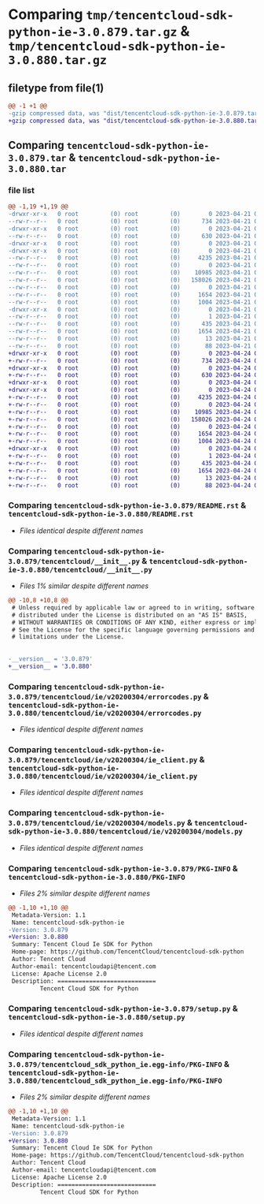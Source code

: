 # Comparing `tmp/tencentcloud-sdk-python-ie-3.0.879.tar.gz` & `tmp/tencentcloud-sdk-python-ie-3.0.880.tar.gz`

## filetype from file(1)

```diff
@@ -1 +1 @@
-gzip compressed data, was "dist/tencentcloud-sdk-python-ie-3.0.879.tar", last modified: Fri Apr 21 00:46:56 2023, max compression
+gzip compressed data, was "dist/tencentcloud-sdk-python-ie-3.0.880.tar", last modified: Mon Apr 24 03:11:11 2023, max compression
```

## Comparing `tencentcloud-sdk-python-ie-3.0.879.tar` & `tencentcloud-sdk-python-ie-3.0.880.tar`

### file list

```diff
@@ -1,19 +1,19 @@
-drwxr-xr-x   0 root         (0) root         (0)        0 2023-04-21 00:46:56.000000 tencentcloud-sdk-python-ie-3.0.879/
--rw-r--r--   0 root         (0) root         (0)      734 2023-04-21 00:46:56.000000 tencentcloud-sdk-python-ie-3.0.879/README.rst
-drwxr-xr-x   0 root         (0) root         (0)        0 2023-04-21 00:46:56.000000 tencentcloud-sdk-python-ie-3.0.879/tencentcloud/
--rw-r--r--   0 root         (0) root         (0)      630 2023-04-21 00:46:56.000000 tencentcloud-sdk-python-ie-3.0.879/tencentcloud/__init__.py
-drwxr-xr-x   0 root         (0) root         (0)        0 2023-04-21 00:46:56.000000 tencentcloud-sdk-python-ie-3.0.879/tencentcloud/ie/
-drwxr-xr-x   0 root         (0) root         (0)        0 2023-04-21 00:46:56.000000 tencentcloud-sdk-python-ie-3.0.879/tencentcloud/ie/v20200304/
--rw-r--r--   0 root         (0) root         (0)     4235 2023-04-21 00:46:56.000000 tencentcloud-sdk-python-ie-3.0.879/tencentcloud/ie/v20200304/errorcodes.py
--rw-r--r--   0 root         (0) root         (0)        0 2023-04-21 00:46:56.000000 tencentcloud-sdk-python-ie-3.0.879/tencentcloud/ie/v20200304/__init__.py
--rw-r--r--   0 root         (0) root         (0)    10985 2023-04-21 00:46:56.000000 tencentcloud-sdk-python-ie-3.0.879/tencentcloud/ie/v20200304/ie_client.py
--rw-r--r--   0 root         (0) root         (0)   158026 2023-04-21 00:46:56.000000 tencentcloud-sdk-python-ie-3.0.879/tencentcloud/ie/v20200304/models.py
--rw-r--r--   0 root         (0) root         (0)        0 2023-04-21 00:46:56.000000 tencentcloud-sdk-python-ie-3.0.879/tencentcloud/ie/__init__.py
--rw-r--r--   0 root         (0) root         (0)     1654 2023-04-21 00:46:56.000000 tencentcloud-sdk-python-ie-3.0.879/PKG-INFO
--rw-r--r--   0 root         (0) root         (0)     1004 2023-04-21 00:46:56.000000 tencentcloud-sdk-python-ie-3.0.879/setup.py
-drwxr-xr-x   0 root         (0) root         (0)        0 2023-04-21 00:46:56.000000 tencentcloud-sdk-python-ie-3.0.879/tencentcloud_sdk_python_ie.egg-info/
--rw-r--r--   0 root         (0) root         (0)        1 2023-04-21 00:46:56.000000 tencentcloud-sdk-python-ie-3.0.879/tencentcloud_sdk_python_ie.egg-info/dependency_links.txt
--rw-r--r--   0 root         (0) root         (0)      435 2023-04-21 00:46:56.000000 tencentcloud-sdk-python-ie-3.0.879/tencentcloud_sdk_python_ie.egg-info/SOURCES.txt
--rw-r--r--   0 root         (0) root         (0)     1654 2023-04-21 00:46:56.000000 tencentcloud-sdk-python-ie-3.0.879/tencentcloud_sdk_python_ie.egg-info/PKG-INFO
--rw-r--r--   0 root         (0) root         (0)       13 2023-04-21 00:46:56.000000 tencentcloud-sdk-python-ie-3.0.879/tencentcloud_sdk_python_ie.egg-info/top_level.txt
--rw-r--r--   0 root         (0) root         (0)       88 2023-04-21 00:46:56.000000 tencentcloud-sdk-python-ie-3.0.879/setup.cfg
+drwxr-xr-x   0 root         (0) root         (0)        0 2023-04-24 03:11:11.000000 tencentcloud-sdk-python-ie-3.0.880/
+-rw-r--r--   0 root         (0) root         (0)      734 2023-04-24 03:11:11.000000 tencentcloud-sdk-python-ie-3.0.880/README.rst
+drwxr-xr-x   0 root         (0) root         (0)        0 2023-04-24 03:11:11.000000 tencentcloud-sdk-python-ie-3.0.880/tencentcloud/
+-rw-r--r--   0 root         (0) root         (0)      630 2023-04-24 03:11:11.000000 tencentcloud-sdk-python-ie-3.0.880/tencentcloud/__init__.py
+drwxr-xr-x   0 root         (0) root         (0)        0 2023-04-24 03:11:11.000000 tencentcloud-sdk-python-ie-3.0.880/tencentcloud/ie/
+drwxr-xr-x   0 root         (0) root         (0)        0 2023-04-24 03:11:11.000000 tencentcloud-sdk-python-ie-3.0.880/tencentcloud/ie/v20200304/
+-rw-r--r--   0 root         (0) root         (0)     4235 2023-04-24 03:11:11.000000 tencentcloud-sdk-python-ie-3.0.880/tencentcloud/ie/v20200304/errorcodes.py
+-rw-r--r--   0 root         (0) root         (0)        0 2023-04-24 03:11:11.000000 tencentcloud-sdk-python-ie-3.0.880/tencentcloud/ie/v20200304/__init__.py
+-rw-r--r--   0 root         (0) root         (0)    10985 2023-04-24 03:11:11.000000 tencentcloud-sdk-python-ie-3.0.880/tencentcloud/ie/v20200304/ie_client.py
+-rw-r--r--   0 root         (0) root         (0)   158026 2023-04-24 03:11:11.000000 tencentcloud-sdk-python-ie-3.0.880/tencentcloud/ie/v20200304/models.py
+-rw-r--r--   0 root         (0) root         (0)        0 2023-04-24 03:11:11.000000 tencentcloud-sdk-python-ie-3.0.880/tencentcloud/ie/__init__.py
+-rw-r--r--   0 root         (0) root         (0)     1654 2023-04-24 03:11:11.000000 tencentcloud-sdk-python-ie-3.0.880/PKG-INFO
+-rw-r--r--   0 root         (0) root         (0)     1004 2023-04-24 03:11:11.000000 tencentcloud-sdk-python-ie-3.0.880/setup.py
+drwxr-xr-x   0 root         (0) root         (0)        0 2023-04-24 03:11:11.000000 tencentcloud-sdk-python-ie-3.0.880/tencentcloud_sdk_python_ie.egg-info/
+-rw-r--r--   0 root         (0) root         (0)        1 2023-04-24 03:11:11.000000 tencentcloud-sdk-python-ie-3.0.880/tencentcloud_sdk_python_ie.egg-info/dependency_links.txt
+-rw-r--r--   0 root         (0) root         (0)      435 2023-04-24 03:11:11.000000 tencentcloud-sdk-python-ie-3.0.880/tencentcloud_sdk_python_ie.egg-info/SOURCES.txt
+-rw-r--r--   0 root         (0) root         (0)     1654 2023-04-24 03:11:11.000000 tencentcloud-sdk-python-ie-3.0.880/tencentcloud_sdk_python_ie.egg-info/PKG-INFO
+-rw-r--r--   0 root         (0) root         (0)       13 2023-04-24 03:11:11.000000 tencentcloud-sdk-python-ie-3.0.880/tencentcloud_sdk_python_ie.egg-info/top_level.txt
+-rw-r--r--   0 root         (0) root         (0)       88 2023-04-24 03:11:11.000000 tencentcloud-sdk-python-ie-3.0.880/setup.cfg
```

### Comparing `tencentcloud-sdk-python-ie-3.0.879/README.rst` & `tencentcloud-sdk-python-ie-3.0.880/README.rst`

 * *Files identical despite different names*

### Comparing `tencentcloud-sdk-python-ie-3.0.879/tencentcloud/__init__.py` & `tencentcloud-sdk-python-ie-3.0.880/tencentcloud/__init__.py`

 * *Files 1% similar despite different names*

```diff
@@ -10,8 +10,8 @@
 # Unless required by applicable law or agreed to in writing, software
 # distributed under the License is distributed on an "AS IS" BASIS,
 # WITHOUT WARRANTIES OR CONDITIONS OF ANY KIND, either express or implied.
 # See the License for the specific language governing permissions and
 # limitations under the License.
 
 
-__version__ = '3.0.879'
+__version__ = '3.0.880'
```

### Comparing `tencentcloud-sdk-python-ie-3.0.879/tencentcloud/ie/v20200304/errorcodes.py` & `tencentcloud-sdk-python-ie-3.0.880/tencentcloud/ie/v20200304/errorcodes.py`

 * *Files identical despite different names*

### Comparing `tencentcloud-sdk-python-ie-3.0.879/tencentcloud/ie/v20200304/ie_client.py` & `tencentcloud-sdk-python-ie-3.0.880/tencentcloud/ie/v20200304/ie_client.py`

 * *Files identical despite different names*

### Comparing `tencentcloud-sdk-python-ie-3.0.879/tencentcloud/ie/v20200304/models.py` & `tencentcloud-sdk-python-ie-3.0.880/tencentcloud/ie/v20200304/models.py`

 * *Files identical despite different names*

### Comparing `tencentcloud-sdk-python-ie-3.0.879/PKG-INFO` & `tencentcloud-sdk-python-ie-3.0.880/PKG-INFO`

 * *Files 2% similar despite different names*

```diff
@@ -1,10 +1,10 @@
 Metadata-Version: 1.1
 Name: tencentcloud-sdk-python-ie
-Version: 3.0.879
+Version: 3.0.880
 Summary: Tencent Cloud Ie SDK for Python
 Home-page: https://github.com/TencentCloud/tencentcloud-sdk-python
 Author: Tencent Cloud
 Author-email: tencentcloudapi@tencent.com
 License: Apache License 2.0
 Description: ============================
         Tencent Cloud SDK for Python
```

### Comparing `tencentcloud-sdk-python-ie-3.0.879/setup.py` & `tencentcloud-sdk-python-ie-3.0.880/setup.py`

 * *Files identical despite different names*

### Comparing `tencentcloud-sdk-python-ie-3.0.879/tencentcloud_sdk_python_ie.egg-info/PKG-INFO` & `tencentcloud-sdk-python-ie-3.0.880/tencentcloud_sdk_python_ie.egg-info/PKG-INFO`

 * *Files 2% similar despite different names*

```diff
@@ -1,10 +1,10 @@
 Metadata-Version: 1.1
 Name: tencentcloud-sdk-python-ie
-Version: 3.0.879
+Version: 3.0.880
 Summary: Tencent Cloud Ie SDK for Python
 Home-page: https://github.com/TencentCloud/tencentcloud-sdk-python
 Author: Tencent Cloud
 Author-email: tencentcloudapi@tencent.com
 License: Apache License 2.0
 Description: ============================
         Tencent Cloud SDK for Python
```

